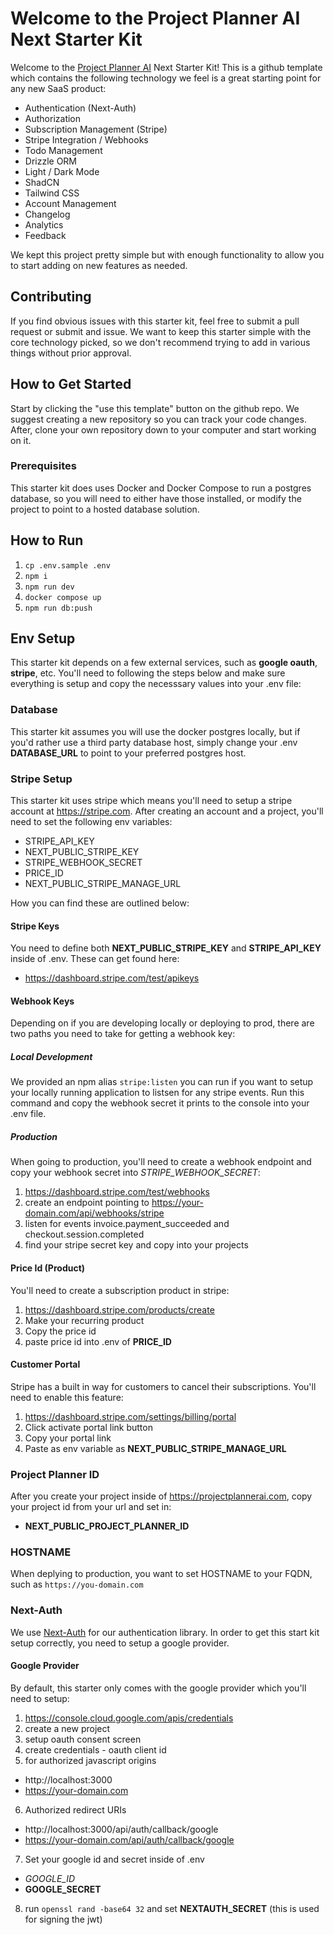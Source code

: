 # Welcome to the Project Planner AI Next Starter Kit

Welcome to the [Project Planner AI](https://projectplannerai.com) Next Starter Kit! This is a github template which contains the following technology we feel is a great starting point for any new SaaS product:

- Authentication (Next-Auth)
- Authorization
- Subscription Management (Stripe)
- Stripe Integration / Webhooks
- Todo Management
- Drizzle ORM
- Light / Dark Mode
- ShadCN
- Tailwind CSS
- Account Management
- Changelog
- Analytics
- Feedback

We kept this project pretty simple but with enough functionality to allow you to start adding on new features as needed.

## Contributing

If you find obvious issues with this starter kit, feel free to submit a pull request or submit and issue. We want to keep this starter simple with the core technology picked, so we don't recommend trying to add in various things without prior approval.

## How to Get Started

Start by clicking the "use this template" button on the github repo. We suggest creating a new repository so you can track your code changes. After, clone your own repository down to your computer and start working on it.

### Prerequisites

This starter kit does uses Docker and Docker Compose to run a postgres database, so you will need to either have those installed, or modify the project to point to a hosted database solution.

## How to Run

1. `cp .env.sample .env`
2. `npm i`
3. `npm run dev`
4. `docker compose up`
5. `npm run db:push`

## Env Setup

This starter kit depends on a few external services, such as **google oauth**, **stripe**, etc. You'll need to following the steps below and make sure everything is setup and copy the necesssary values into your .env file:

### Database

This starter kit assumes you will use the docker postgres locally, but if you'd rather use a third party database host, simply change your .env **DATABASE_URL** to point to your preferred postgres host.

### Stripe Setup

This starter kit uses stripe which means you'll need to setup a stripe account at https://stripe.com. After creating an account and a project, you'll need to set the following env variables:

- STRIPE_API_KEY
- NEXT_PUBLIC_STRIPE_KEY
- STRIPE_WEBHOOK_SECRET
- PRICE_ID
- NEXT_PUBLIC_STRIPE_MANAGE_URL

How you can find these are outlined below:

#### Stripe Keys

You need to define both **NEXT_PUBLIC_STRIPE_KEY** and **STRIPE_API_KEY** inside of .env. These can get found here:

- https://dashboard.stripe.com/test/apikeys

#### Webhook Keys

Depending on if you are developing locally or deploying to prod, there are two paths you need to take for getting a webhook key:

##### Local Development

We provided an npm alias `stripe:listen` you can run if you want to setup your locally running application to listsen for any stripe events. Run this command and copy the webhook secret it prints to the console into your .env file.

##### Production

When going to production, you'll need to create a webhook endpoint and copy your webhook secret into _STRIPE_WEBHOOK_SECRET_:

1. https://dashboard.stripe.com/test/webhooks
2. create an endpoint pointing to https://your-domain.com/api/webhooks/stripe
3. listen for events invoice.payment_succeeded and checkout.session.completed
4. find your stripe secret key and copy into your projects

#### Price Id (Product)

You'll need to create a subscription product in stripe:

1. https://dashboard.stripe.com/products/create
2. Make your recurring product
3. Copy the price id
4. paste price id into .env of **PRICE_ID**

#### Customer Portal

Stripe has a built in way for customers to cancel their subscriptions. You'll need to enable this feature:

1. https://dashboard.stripe.com/settings/billing/portal
2. Click activate portal link button
3. Copy your portal link
4. Paste as env variable as **NEXT_PUBLIC_STRIPE_MANAGE_URL**

### Project Planner ID

After you create your project inside of https://projectplannerai.com, copy your project id from your url and set in:

- **NEXT_PUBLIC_PROJECT_PLANNER_ID**

### HOSTNAME

When deplying to production, you want to set HOSTNAME to your FQDN, such as `https://you-domain.com`

### Next-Auth

We use [Next-Auth](https://next-auth.js.org/) for our authentication library. In order to get this start kit setup correctly, you need to setup a google provider.

#### Google Provider

By default, this starter only comes with the google provider which you'll need to setup:

1. https://console.cloud.google.com/apis/credentials
2. create a new project
3. setup oauth consent screen
4. create credentials - oauth client id
5. for authorized javascript origins

- http://localhost:3000
- https://your-domain.com

6. Authorized redirect URIs

- http://localhost:3000/api/auth/callback/google
- https://your-domain.com/api/auth/callback/google

7. Set your google id and secret inside of .env

- _GOOGLE_ID_
- **GOOGLE_SECRET**

8. run `openssl rand -base64 32` and set **NEXTAUTH_SECRET** (this is used for signing the jwt)

